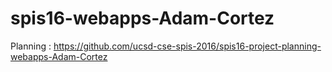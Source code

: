 # spis16-webapps-Adam-Cortez

Planning : https://github.com/ucsd-cse-spis-2016/spis16-project-planning-webapps-Adam-Cortez
